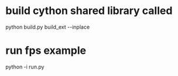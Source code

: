 # build cython shared library called 
python build.py build_ext --inplace

# run fps example
python -i run.py